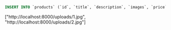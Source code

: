 ```sql
INSERT INTO `products` (`id`, `title`, `description`, `images`, `price`, `discounted_price`, `created_at`, `updated_at`) VALUES (NULL, 'iPhone 15 Pro Max', '<p>The iPhone 15 Pro Max is a high-end smartphone released by Apple in September 20231. It comes with a 48MP main camera, a 12MP ultra-wide camera, and a 12MP 5x telephoto camera2.</p>', '[\"http://localhost:8000/uploads/1.jpg\", \"http://localhost:8000/uploads/2.jpg\"]', '3150.00', '2999.99', '2024-01-10 03:01:49', '2024-01-10 03:01:49');
```

["http://localhost:8000/uploads/1.jpg", "http://localhost:8000/uploads/2.jpg"]